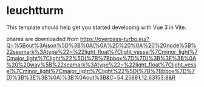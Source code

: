 # leuchtturm

This template should help get you started developing with Vue 3 in Vite.

phares are downloaded from
https://overpass-turbo.eu/?Q=%5Bout%3Ajson%5D%3B%0A(%0A%20%20%0A%20%20node%5B%22seamark%3Atype%22~%22light_float%7Clight_vessel%7Cminor_light%7Cmajor_light%7Clight%22%5D(%7B%7Bbbox%7D%7D)%3B%3E%3B%0A%20%20way%5B%22seamark%3Atype%22~%22light_float%7Clight_vessel%7Cminor_light%7Cmajor_light%7Clight%22%5D(%7B%7Bbbox%7D%7D)%3B%3E%3B%0A)%3B%0Aout%3B&C=54.25881;12.63153;8&R
